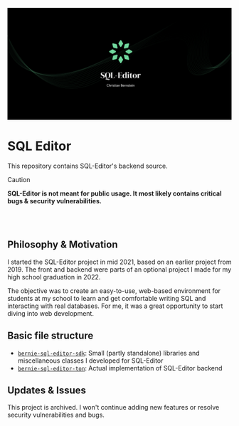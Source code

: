 ![Banner](https://github.com/christian-bernstein/sql-editor-web/blob/48031558c42cdb084b49631138a75a8179821afb/sql-editor-banner.png?raw=true)

# SQL Editor

This repository contains SQL-Editor's backend source. 
<br>
> [!CAUTION]
> **SQL-Editor is not meant for public usage. It most likely contains critical bugs & security vulnerabilities.**
> 

<br>
<br>

## Philosophy & Motivation
I started the SQL-Editor project in mid 2021, based on an earlier project from 2019. 
The front and backend were parts of an optional project I made for my high school graduation in 2022.

The objective was to create an easy-to-use, web-based environment for students at my school to learn and get comfortable 
writing SQL and interacting with real databases. For me, it was a great opportunity to start diving into web development.

## Basic file structure
- [`bernie-sql-editor-sdk`](bernie-sql-editor-sdk/): Small (partly standalone) libraries and miscellaneous classes I developed for SQL-Editor
- [`bernie-sql-editor-ton`](bernie-sql-editor-ton/): Actual implementation of SQL-Editor backend

## Updates & Issues
This project is archived. I won't continue adding new features or resolve security vulnerabilities and bugs.
